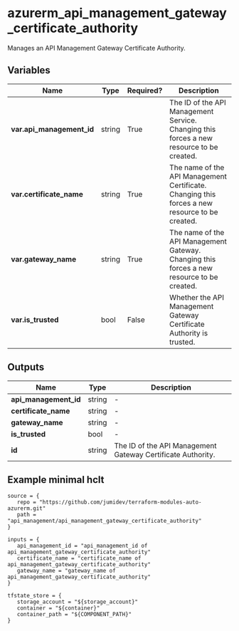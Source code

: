 # azurerm_api_management_gateway_certificate_authority

Manages an API Management Gateway Certificate Authority.

## Variables

| Name | Type | Required? |  Description |
| ---- | ---- | --------- |  ----------- |
| **var.api_management_id** | string | True | The ID of the API Management Service. Changing this forces a new resource to be created. | 
| **var.certificate_name** | string | True | The name of the API Management Certificate. Changing this forces a new resource to be created. | 
| **var.gateway_name** | string | True | The name of the API Management Gateway. Changing this forces a new resource to be created. | 
| **var.is_trusted** | bool | False | Whether the API Management Gateway Certificate Authority is trusted. | 



## Outputs

| Name | Type | Description |
| ---- | ---- | --------- | 
| **api_management_id** | string  | - | 
| **certificate_name** | string  | - | 
| **gateway_name** | string  | - | 
| **is_trusted** | bool  | - | 
| **id** | string  | The ID of the API Management Gateway Certificate Authority. | 

## Example minimal hclt

```hcl
source = {
   repo = "https://github.com/jumidev/terraform-modules-auto-azurerm.git" 
   path = "api_management/api_management_gateway_certificate_authority" 
}

inputs = {
   api_management_id = "api_management_id of api_management_gateway_certificate_authority" 
   certificate_name = "certificate_name of api_management_gateway_certificate_authority" 
   gateway_name = "gateway_name of api_management_gateway_certificate_authority" 
}

tfstate_store = {
   storage_account = "${storage_account}" 
   container = "${container}" 
   container_path = "${COMPONENT_PATH}" 
}


```